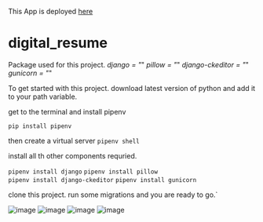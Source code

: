 This App is deployed [here](https://digital-resume-suweb.herokuapp.com/)

# digital_resume
Package used for this project.
*django = "*"
*pillow = "*"
*django-ckeditor = "*"
*gunicorn = "*"

To get started with this project. download latest version of python and add it to your path variable.

get to the terminal and install pipenv 

`pip install pipenv     `


then create a virtual server 
`pipenv shell    `

install all th other components requried.

`pipenv install django`
`pipenv install pillow`  
`pipenv install django-ckeditor`
`pipenv install gunicorn`

clone this project.
run some migrations and you are ready to go.`

![image](https://user-images.githubusercontent.com/45898572/142725259-1e208a00-d1f2-40af-a76e-90e27c42ecae.png)
![image](https://user-images.githubusercontent.com/45898572/142725294-c815e06c-7428-4637-b34a-1139fce1c451.png)
![image](https://user-images.githubusercontent.com/45898572/142725295-e5d5f6fd-42e3-4071-ba38-9f3cd567a639.png)
![image](https://user-images.githubusercontent.com/45898572/142725297-4abb6438-b144-4b69-8f33-ad6fd5ca0a05.png)
